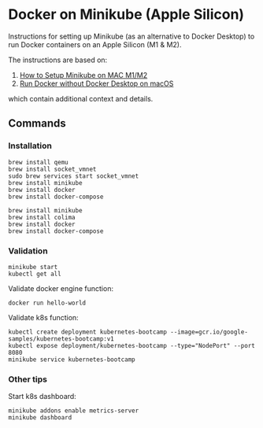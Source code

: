 # Docker on Minikube (Apple Silicon)

Instructions for setting up Minikube (as an alternative to Docker Desktop) to run Docker containers on an Apple Silicon (M1 & M2).

The instructions are based on:
1. [How to Setup Minikube on MAC M1/M2](https://devopscube.com/minikube-mac/)
2. [Run Docker without Docker Desktop on macOS](https://dhwaneetbhatt.com/blog/run-docker-without-docker-desktop-on-macos)

which contain additional context and details.

## Commands

### Installation
```
brew install qemu
brew install socket_vmnet
sudo brew services start socket_vmnet
brew install minikube
brew install docker
brew install docker-compose
```

```
brew install minikube
brew install colima
brew install docker
brew install docker-compose
```

### Validation
```
minikube start
kubectl get all
```
Validate docker engine function:
```
docker run hello-world
```
Validate k8s function:
```
kubectl create deployment kubernetes-bootcamp --image=gcr.io/google-samples/kubernetes-bootcamp:v1
kubectl expose deployment/kubernetes-bootcamp --type="NodePort" --port 8080
minikube service kubernetes-bootcamp
```

### Other tips

Start k8s dashboard:
```
minikube addons enable metrics-server
minikube dashboard
```